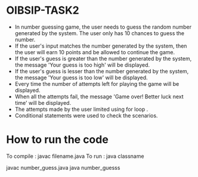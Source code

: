 # OIBSIP-TASK2

* In number guessing game, the user needs to guess the random number generated by the system. The user only has 10 chances to guess the number. 
* If the user's input matches the number generated by the system, then the user will earn 10 points and be allowed to continue the game.
*  If the user's guess is greater than the number generated by the system, the message 'Your guess is too high' will be displayed.
*   If the user's guess is lesser than the number generated by the system, the message 'Your guess is too low' will be displayed.
*   Every time the number of attempts left for playing the game will be displayed.
*   When all the attempts fail, the message 'Game over! Better luck next time' will be displayed.
*   The attempts made by the user limited using for loop .
*   Conditional statements were used to check the scenarios.

# How to run the code

To compile :
javac filename.java
To run :
java classname 

javac number_guess.java
java number_guesss

